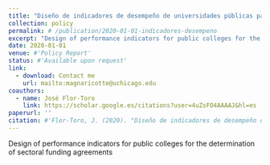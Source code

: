 ```yaml
---
title: "Diseño de indicadores de desempeño de universidades públicas para la determinación de acuerdos de desempeño con el Sector Educación (in Spanish)"
collection: policy
permalink: # /publication/2020-01-01-indicadores-desempeno
excerpt: "Design of performance indicators for public colleges for the determination of sectoral funding agreements"
date: 2020-01-01
venue: #'Policy Report'
status: #'Available upon request'
link: 
  - download: Contact me
    url: mailto:magnaricotte@uchicago.edu
coauthors:
  - name: José Flor-Toro
    link: https://scholar.google.es/citations?user=4uZsFO4AAAAJ&hl=es
paperurl: ''
citation: #'Flor-Toro, J. (2020). "Diseño de indicadores de desempeño de universidades públicas para la determinación de acuerdos de desempeño con el Sector Educación." Policy Report.'
---
```

Design of performance indicators for public colleges for the determination of sectoral funding agreements

